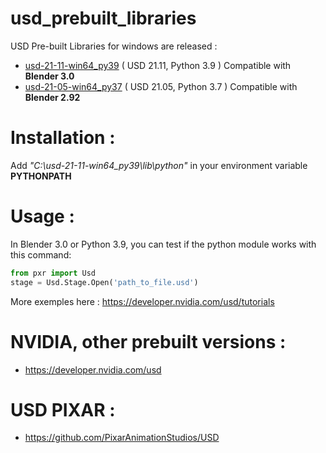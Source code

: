 # usd_prebuilt_libraries

USD Pre-built Libraries for windows are released :
- [usd-21-11-win64_py39](https://github.com/LoopsCreativeStudio/usd_prebuilt_libraries/releases/tag/usd-21-11-win64_py39) ( USD 21.11, Python 3.9 ) Compatible with **Blender 3.0**
- [usd-21-05-win64_py37](https://github.com/LoopsCreativeStudio/usd_prebuilt_libraries/releases/tag/usd-21-05-win64_py37) ( USD 21.05, Python 3.7 ) Compatible with **Blender 2.92**

# Installation :
  
Add *"C:\usd-21-11-win64_py39\lib\python"* in your environment variable **PYTHONPATH**

# Usage : 

In Blender 3.0 or Python 3.9, you can test if the python module works with this command:
```python
from pxr import Usd
stage = Usd.Stage.Open('path_to_file.usd')
```
More exemples here : https://developer.nvidia.com/usd/tutorials


# NVIDIA, other prebuilt versions : 
- https://developer.nvidia.com/usd

# USD PIXAR :
- https://github.com/PixarAnimationStudios/USD
